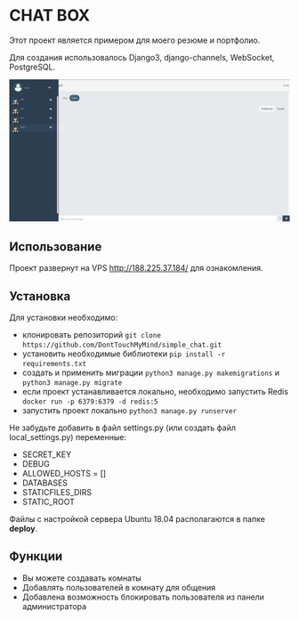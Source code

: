 # CHAT BOX
Этот проект является примером для моего резюме и портфолио.

Для создания использовалось Django3, django-channels, WebSocket, PostgreSQL.

![screenshot](example_chatbox.png)
## Использование
Проект развернут на VPS http://188.225.37.184/ для ознакомления.

## Установка
Для установки необходимо:
- клонировать репозиторий `git clone https://github.com/DontTouchMyMind/simple_chat.git`
- установить необходимые библиотеки `pip install -r requirements.txt`
- создать и применить миграции `python3 manage.py makemigrations` и `python3 manage.py migrate`
- если проект устанавливается локально, необходимо запустить Redis `docker run -p 6379:6379 -d redis:5`
- запустить проект локально `python3 manage.py runserver`

Не забудьте добавить в файл settings.py (или создать файл local_settings.py) переменные:
- SECRET_KEY
- DEBUG
- ALLOWED_HOSTS = []
- DATABASES
- STATICFILES_DIRS
- STATIC_ROOT


Файлы с настройкой сервера Ubuntu 18.04 располагаются в папке **deploy**.

## Функции
- Вы можете создавать комнаты
- Добавлять пользователей в комнату для общения
- Добавлена возможность блокировать пользователя из панели администратора